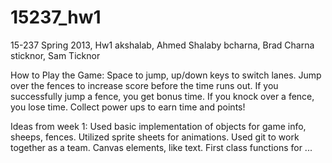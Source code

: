 15237_hw1
=========
15-237 Spring 2013, Hw1
akshalab, Ahmed Shalaby 
bcharna, Brad Charna
sticknor, Sam Ticknor

How to Play the Game:
Space to jump, up/down keys to switch lanes.
Jump over the fences to increase score before the time runs out.
If you successfully jump a fence, you get bonus time.
If you knock over a fence, you lose time.
Collect power ups to earn time and points!

Ideas from week 1:
Used basic implementation of objects for game info, sheeps, fences. 
Utilized sprite sheets for animations.
Used git to work together as a team. 
Canvas elements, like text. 
First class functions for ...

